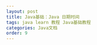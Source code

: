 ```yaml
---
layout: post
title: Java基础：Java 日期时间
tags: java learn 教程 Java基础教程
categories: Java文档
order: 9
---
```


